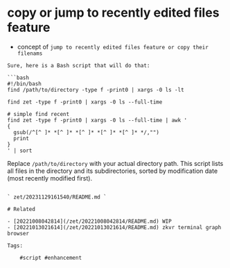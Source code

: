 # copy or jump to recently edited files feature

- concept of `jump to recently edited files feature or copy their filenams`

```
Sure, here is a Bash script that will do that:

```bash
#!/bin/bash
find /path/to/directory -type f -print0 | xargs -0 ls -lt

find zet -type f -print0 | xargs -0 ls --full-time

# simple find recent
find zet -type f -print0 | xargs -0 ls --full-time | awk '
{
  gsub(/^[^ ]* *[^ ]* *[^ ]* *[^ ]* *[^ ]* */,"")
  print
}
' | sort
```

Replace `/path/to/directory` with your actual directory path. This script lists all files in the directory and its subdirectories, sorted by modification date (most recently modified first).
```

` zet/20231129161540/README.md `

# Related

- [20221008042814](/zet/20221008042814/README.md) WIP
- [20221013021614](/zet/20221013021614/README.md) zkvr terminal graph browser

Tags:

    #script #enhancement
